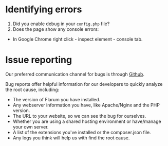 
# Identifying errors

1. Did you enable debug in your `config.php` file?
2. Does the page show any console errors:
  - In Google Chrome right click - inspect element - console tab.

# Issue reporting

Our preferred communication channel for bugs is through [Github](https://github.com/flarum/core/issues).

Bug reports offer helpful information for our developers to quickly analyze the root cause, including:

- The version of Flarum you have installed.
- Any webserver information you have, like Apache/Nginx and the PHP version.
- The URL to your website, so we can see the bug for ourselves.
- Whether you are using a shared hosting environment or have/manage your own server.
- A list of the extensions you've installed or the composer.json file.
- Any logs you think will help us with find the root cause.
  
